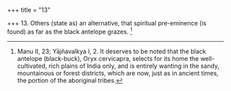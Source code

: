 +++
title = "13"

+++
13. Others (state as) an alternative, that spiritual pre-eminence (is found) as far as the black antelope grazes. [^8] 


[^8]:  Manu II, 23; Yājñavalkya I, 2. It deserves to be noted that the black antelope (black-buck), Oryx cervicapra, selects for its home the well-cultivated, rich plains of India only, and is entirely wanting in the sandy, mountainous or forest districts, which are now, just as in ancient times, the portion of the aboriginal tribes.
